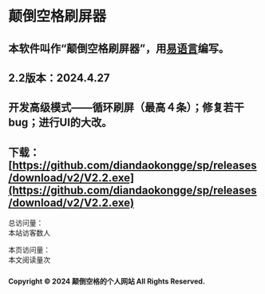 # 颠倒空格刷屏器
## 本软件叫作“颠倒空格刷屏器”，用[易语言](http://www.dywt.com.cn/)编写。

## 2.2版本：2024.4.27
## 开发高级模式——循环刷屏（最高４条）；修复若干bug；进行UI的大改。
## 下载：[https://github.com/diandaokongge/sp/releases/download/v2/V2.2.exe](https://github.com/diandaokongge/sp/releases/download/v2/V2.2.exe)

<script type="text/javascript" src="busuanzi.js"></script>    
<script async src="//busuanzi.ibruce.info/busuanzi/2.3/busuanzi.pure.mini.js">
</script>  

总访问量：  
<span id="busuanzi_container_site_uv">
  本站访客数<span id="busuanzi_value_site_uv"></span>人
</span>

本页访问量：  
<span id="busuanzi_container_page_pv">
  本文阅读量<span id="busuanzi_value_page_pv"></span>次
</span>

### <span id="runtime_span"></span><script type="text/javascript">function show_runtime(){window.setTimeout("show_runtime()",1000);X=new Date("11/27/2021 21:04:00");Y=new Date();T=(Y.getTime()-X.getTime());M=24*60*60*1000;a=T/M;A=Math.floor(a);b=(a-A)*24;B=Math.floor(b);c=(b-B)*60;C=Math.floor((b-B)*60);D=Math.floor((c-C)*60);runtime_span.innerHTML="本站已运行: "+A+"天"+B+"小时"+C+"分"+D+"秒"}show_runtime();</script> 
**Copyright © 2024 颠倒空格的个人网站 All Rights Reserved.**
